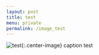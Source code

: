 ```yaml
---
layout: post
title: test
menu: private
permalink: /image_test
---
```


![test](/images/2019-02-01/center.png){:.center-image}
caption test

